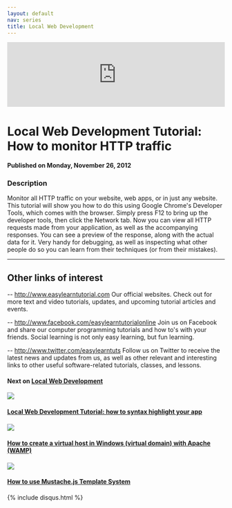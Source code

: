 ```yaml
---
layout: default
nav: series
title: Local Web Development
---
```


<div class="container">
    <div class="row mt grid">
        <div class="mt"></div>
        <div class="row" style="margin-bottom: 20px;">
            <div class="col-sm-push-1 col-sm-10 col-md-push-2 col-md-8">
                <div class="video-container">
                    <iframe width="100%" src="https://www.youtube.com/embed/lXbUAUdzbmI" frameborder="0" allowfullscreen></iframe>
                </div>
            </div>
            <div class="clearfix"></div>
            <div class="col-md-8">
                <h1>Local Web Development Tutorial: How to monitor HTTP traffic</h1>
                <h4>Published on Monday, November 26, 2012</h4>
                <h3>Description</h3>
                <p>Monitor all HTTP traffic on your website, web apps, or in just any website. This tutorial will show you how to do this using Google Chrome's Developer Tools, which comes with the browser. Simply press F12 to bring up the developer tools, then click the Network tab. Now you can view all HTTP requests made from your application, as well as the accompanying responses. You can see a preview of the response, along with the actual data for it. Very handy for debugging, as well as inspecting what other people do so you can learn from their techniques (or from their mistakes).

--------------------------------
Other links of interest
--------------------------------

-- http://www.easylearntutorial.com Our official websites. Check out for more text and video tutorials, updates, and upcoming tutorial articles and events.

-- http://www.facebook.com/easylearntutorialonline Join us on Facebook and share our computer programming tutorials and how to's with your friends. Social learning is not only easy learning, but fun learning.

-- http://www.twitter.com/easylearntuts Follow us on Twitter to receive the latest news and updates from us, as well as other relevant and interesting links to other useful software-related tutorials, classes, and lessons.</p>
            </div>
            <div class="col-md-4">
                <h4>Next on <a href="/series/local-web-development">Local Web Development</a></h4><div class="row" style="margin-bottom: 20px">
            <div class="col-md-6">
                <a href="/series/local-web-development/local-web-development-tutorial-how-to-syntax-highlight-your-app">
                    <img src="/img/blank.gif" data-echo="https://i.ytimg.com/vi/ovmVJVr-iPQ/hqdefault.jpg" class="img-responsive" />
                </a>
            </div>
            <div class="col-md-6">
                <h4>
                    <a href="/series/local-web-development/local-web-development-tutorial-how-to-syntax-highlight-your-app">Local Web Development Tutorial: how to syntax highlight your app</a>
                </h4>
            </div>
        </div><div class="row" style="margin-bottom: 20px">
            <div class="col-md-6">
                <a href="/series/local-web-development/how-to-create-a-virtual-host-in-windows-virtual-domain-with-apache-wamp-">
                    <img src="/img/blank.gif" data-echo="https://i.ytimg.com/vi/cZ9FU7x97qw/hqdefault.jpg" class="img-responsive" />
                </a>
            </div>
            <div class="col-md-6">
                <h4>
                    <a href="/series/local-web-development/how-to-create-a-virtual-host-in-windows-virtual-domain-with-apache-wamp-">How to create a virtual host in Windows (virtual domain) with Apache (WAMP)</a>
                </h4>
            </div>
        </div><div class="row" style="margin-bottom: 20px">
            <div class="col-md-6">
                <a href="/series/local-web-development/how-to-use-mustache-js-template-system">
                    <img src="/img/blank.gif" data-echo="https://i.ytimg.com/vi/JlmoQBF2lvw/hqdefault.jpg" class="img-responsive" />
                </a>
            </div>
            <div class="col-md-6">
                <h4>
                    <a href="/series/local-web-development/how-to-use-mustache-js-template-system">How to use Mustache.js Template System</a>
                </h4>
            </div>
        </div>
            </div>
            <div class="col-md-8">
                {% include disqus.html %}
            </div>
        </div>
    </div>
    <div class="row mt grid"></div>
</div>
